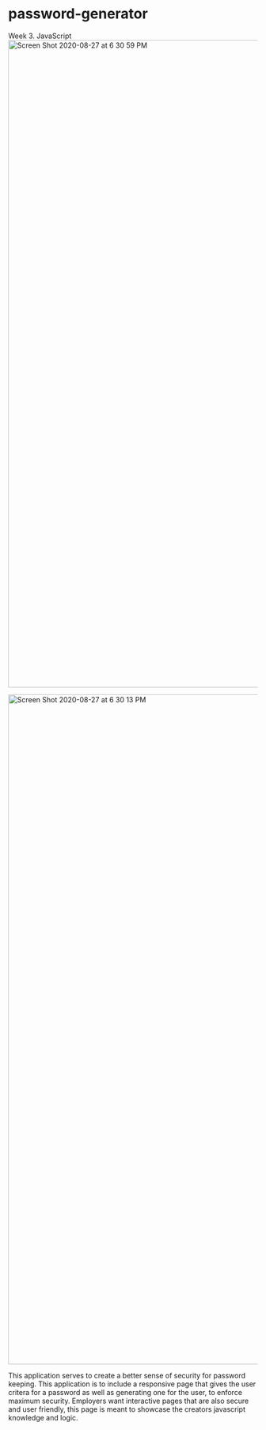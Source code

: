 # password-generator
Week 3. JavaScript 
<img width="1304" alt="Screen Shot 2020-08-27 at 6 30 59 PM" src="https://user-images.githubusercontent.com/62733242/91628234-a317a200-e972-11ea-8093-6b2d08586984.png">

<img width="1349" alt="Screen Shot 2020-08-27 at 6 30 13 PM" src="https://user-images.githubusercontent.com/62733242/91628252-c3dff780-e972-11ea-8de4-18c014a90608.png">

This application serves to create a better sense of security for password keeping.
This application is to include a responsive page that gives the user critera for
a password as well as generating one for the user, to enforce maximum security. 
Employers want interactive pages that are also secure and user friendly, this 
page is meant to showcase the creators javascript knowledge and logic. 
